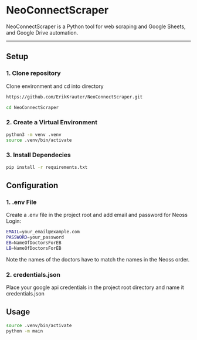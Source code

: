 # **NeoConnectScraper**

NeoConnectScraper is a Python tool for web scraping and Google Sheets, and Google Drive automation.

---

## **Setup**


### **1. Clone repository**
Clone environment and cd into directory
```bash
https://github.com/ErikKrauter/NeoConnectScraper.git
```
```bash
cd NeoConnectScraper
```

### **2. Create a Virtual Environment**
```bash
python3 -m venv .venv
source .venv/bin/activate
```

### **3. Install Dependecies**
```bash
pip install -r requirements.txt
```
## **Configuration**
### **1. .env File**
Create a .env file in the project root and add email and password for Neoss Login:

```bash
EMAIL=your_email@example.com
PASSWORD=your_password
EB=NameOfDoctorsForEB
LB=NameOfDoctorsForEB
```
Note the names of the doctors have to match the names in the Neoss order.

### **2. credentials.json**
Place your google api credentials in the project root directory and name it credentials.json


## **Usage**
```bash
source .venv/bin/activate
python -m main
```